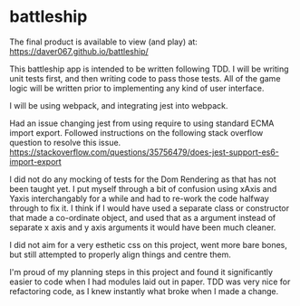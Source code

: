 # battleship

The final product is available to view (and play) at: https://daver067.github.io/battleship/

This battleship app is intended to be written following TDD. I will be writing unit tests first, and then writing code to pass those tests.
All of the game logic will be written prior to implementing any kind of user interface.

I will be using webpack, and integrating jest into webpack.

Had an issue changing jest from using require to using standard ECMA import export.
Followed instructions on the following stack overflow question to resolve this issue.
https://stackoverflow.com/questions/35756479/does-jest-support-es6-import-export

I did not do any mocking of tests for the Dom Rendering as that has not been taught yet. I put myself through a bit of confusion using
xAxis and Yaxis interchangably for a while and had to re-work the code halfway through to fix it. I think if I would have used a separate class or 
constructor that made a co-ordinate object, and used that as a argument instead of separate x axis and y axis arguments it would have been much cleaner.

I did not aim for a very esthetic css on this project, went more bare bones, but still attempted to properly align things and centre them.

I'm proud of my planning steps in this project and found it significantly easier to code when I had modules laid out in paper. TDD was very nice for refactoring code, as I knew instantly what broke when I made a change.
